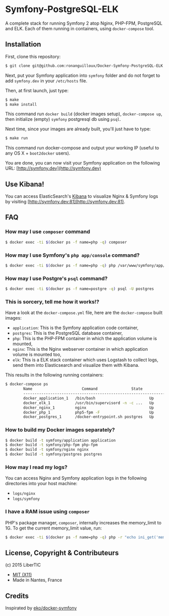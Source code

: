# Symfony-PostgreSQL-ELK

A complete stack for running Symfony 2 atop Nginx, PHP-FPM, PostgreSQL and ELK.
Each of them running in containers, using `docker-compose` tool.

## Installation

First, clone this repository:

```bash
$ git clone git@github.com:ronanguilloux/Docker-Symfony-PostgreSQL-ELK.git
```

Next, put your Symfony application into `symfony` folder and do not forget to add `symfony.dev` in your `/etc/hosts` file.

Then, at first launch, just type:

```bash
$ make
$ make install
```

This command run `docker build` (docker images setup), `docker-compose up`, then initialize (empty) `symfony` postgresql db using `psql`.

Next time, since your images are already built, you'll just have to type:

```bash
$ make run
```

This command run docker-compose and output your working IP (useful to any OS X + `boot2docker` users).

You are done, you can now visit your Symfony application on the following URL: [http://symfony.dev](http://symfony.dev)


## Use Kibana!

You can access ElasticSearch's [Kibana](https://www.elastic.co/products/kibana) to visualize Nginx & Symfony logs by visiting [http://symfony.dev:81](http://symfony.dev:81).


## FAQ

### How may I use `composer` command

```bash
$ docker exec -ti $(docker ps -f name=php -q) composer
```

### How may I use Symfony's  `php app/console` command?

```bash
$ docker exec -ti $(docker ps -f name=php -q) php /var/www/symfony/app/console cache:clear
```

### How may I use Postgre's `psql` command?

```bash
$ docker exec -ti $(docker ps -f name=postgre -q) psql -U postgres
```

### This is sorcery, tell me how it works!?

Have a look at the `docker-compose.yml` file, here are the `docker-compose` built images:

* `application`: This is the Symfony application code container,
* `postgres`: This is the PostgreSQL database container,
* `php`: This is the PHP-FPM container in which the application volume is mounted,
* `nginx`: This is the Nginx webserver container in which application volume is mounted too,
* `elk`: This is a ELK stack container which uses Logstash to collect logs, send them into Elasticsearch and visualize them with Kibana.

This results in the following running containers:

```bash
$ docker-compose ps
        Name                      Command               State              Ports
        -------------------------------------------------------------------------------------------
        docker_application_1   /bin/bash                        Up
        docker_elk_1           /usr/bin/supervisord -n -c ...   Up      0.0.0.0:81->80/tcp
        docker_nginx_1         nginx                            Up      443/tcp, 0.0.0.0:80->80/tcp
        docker_php_1           php5-fpm -F                      Up      9000/tcp
        docker_postgres_1      /docker-entrypoint.sh postgres   Up      0.0.0.0:5432->5432/tcp
```

### How to build my Docker images separately?

```bash
$ docker build -t symfony/application application
$ docker build -t symfony/php-fpm php-fpm
$ docker build -t symfony/nginx nginx
$ docker build -t symfony/postgres postgres
```

### How may I read my logs?

You can access Nginx and Symfony application logs in the following directories into your host machine:

* `logs/nginx`
* `logs/symfony`

### I have a RAM issue using `composer`

PHP's package manager, `composer`, internally increases the memory_limit to 1G. To get the current memory_limit value, run:

```bash
$ docker exec -ti $(docker ps -f name=php -q) php -r "echo ini_get('memory_limit').PHP_EOL;"
```

## License, Copyright & Contributeurs

(c) 2015 LiberTIC

- [MIT (X11)](http://en.wikipedia.org/wiki/MIT_License)
- Made in Nantes, France

## Credits

Inspirated by [eko/docker-symfony](https://github.com/eko/docker-symfony)
